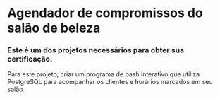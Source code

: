 # Agendador de compromissos do salão de beleza
### Este é um dos projetos necessários para obter sua certificação.

Para este projeto, criar um programa de bash interativo que utiliza PostgreSQL para acompanhar os clientes e horários marcados em seu salão.
